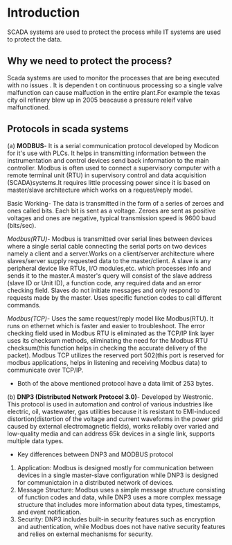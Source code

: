 # Introduction
SCADA systems are used to protect the process while IT systems are used to protect the data.

## Why we need to protect the process?
Scada systems are used to monitor the processes that are being executed with no issues . It is dependen t on continuous processing so a single valve malfunction can cause malfuction in the entire plant.For example the texas city oil refinery blew up in 2005 beacause a pressure releif valve malfunctioned.

## Protocols in scada systems
(a) **MODBUS**- It is a serial communication protocol developed by Modicon for it's use with PLCs. It helps in transmitting information between the instrumentation and control devices send back information to the main controller. Modbus is often used to connect a supervisory computer with a remote terminal unit (RTU) in supervisory control and data acquisition (SCADA)systems.It requires little processing power since it is based on master/slave architecture which works on a request/reply model.


Basic Working- The data is transmitted in the form of a series of zeroes and ones called bits. Each bit is sent as a voltage. Zeroes are sent as positive voltages and ones are negative, typical transmission speed is 9600 baud (bits/sec). 

*Modbus(RTU)*- Modbus is transmitted over serial lines between devices where a single serial cable connecting the serial ports on two devices namely a client and a server.Works on a client/server architecture where slaves/server supply requested data to the master/client. A slave is any peripheral device like RTUs, I/O modules,etc. which processes info and sends it to the master.A master's query will consist of the slave address (slave ID or Unit ID), a function code, any required data and an error checking field. Slaves do not initiate messages and only respond to requests made by the master. Uses specific function codes to call different commands.

*Modbus(TCP)*- Uses the same request/reply model like Modbus(RTU). It runs on ethernet which is faster and easier to troubleshoot. The error checking field used in Modbus RTU is eliminated as the TCP/IP link layer uses its checksum methods, eliminating the need for the Modbus RTU checksum(this function helps in checking the accurate delivery of the packet). Modbus TCP utilizes the reserved port 502(this port is reserved for modbus applications, helps in listening and receiving Modbus data) to communicate over TCP/IP.

* Both of the above mentioned protocol have a data limit of 253 bytes.

(b) **DNP3 (Distributed Network Protocol 3.0)**- Developed by Westronic. This protocol is used in automation and control of various industries like electric, oil, wastewater, gas utilities because it is resistant to EMI-induced distortion(distortion of the voltage and current waveforms in the power grid caused by external electromagnetic fields), works reliably over varied and low-quality media and can address 65k devices in a single link, supports multiple data types.

* Key differences between DNP3 and MODBUS protocol
1) Application: Modbus is designed mostly for communication between devices in a single master-slave configuration while DNP3 is designed for communictaion in a distributed network of devices.
2) Message Structure: Modbus uses a simple message structure consisting of function codes and data, while DNP3 uses a more complex message structure that includes more information about data types, timestamps, and event notification.
3) Security: DNP3 includes built-in security features such as encryption and authentication, while Modbus does not have native security features and relies on external mechanisms for security.



